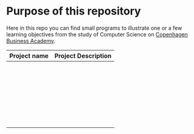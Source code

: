 # Purpose of this repository  
Here in this repo you can find small programs to illustrate one or a few learning objectives from the study of Computer Science on [Copenhagen Business Academy](https://www.cphbusiness.dk/uddannelser/erhvervsakademiuddannelser/datamatiker).

| Project name | Project Description |
| ------------ | ------------------- |
|              |                     |
|              |                     |
|              |                     |
|              |                     |
|              |                     |
|              |                     |
|              |                     |
|              |                     |
|              |                     |
|              |                     |
|              |                     |
|              |                     |
|              |                     |
|              |                     |
|              |                     |
|              |                     |
|              |                     |
|              |                     |
|              |                     |
|              |                     |
|              |                     |
|              |                     |
|              |                     |
|              |                     |
|              |                     |
|              |                     |
|              |                     |
|              |                     |
|              |                     |

